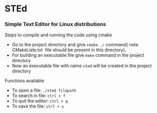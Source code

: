# STEd
### Simple Text Editor for Linux distributions
 Steps to compile and running the code using cmake
  - Go to the project directory and give ```cmake ./``` command( note CMakeLists.txt  file should be present in this directory).
  - For building an executable file give ```make``` command in the project directory
  - Now an executable file with name ```sted``` will be created in the project directory

 Functions available
  - To open a file: ```./sted filepath```
  - To search in file: ```ctrl + f```
  - To quit the editor: ```ctrl + q```
  - To save the file: ```ctrl + s```